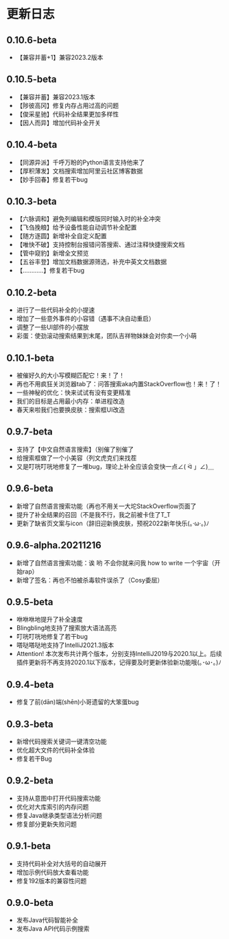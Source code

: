 # 更新日志

## 0.10.6-beta
- 【兼容并蓄+1】兼容2023.2版本

## 0.10.5-beta
- 【兼容并蓄】兼容2023.1版本
- 【陟彼高冈】修复内存占用过高的问题
- 【俊采星驰】代码补全结果更加多样性
- 【因人而异】增加代码补全开关

## 0.10.4-beta
- 【同源异派】千呼万盼的Python语言支持他来了
- 【厚积薄发】文档搜索增加阿里云社区博客数据
- 【妙手回春】修复若干bug

## 0.10.3-beta
- 【六脉调和】避免列编辑和模版同时输入时的补全冲突
- 【飞刍挽粮】给予设备性能自动调节补全配置
- 【随方逐圆】新增补全自定义配置
- 【唯快不破】支持控制台报错问答搜索、通过注释快捷搜索文档
- 【管中窥豹】新增全文预览
- 【五谷丰登】增加文档数据源筛选，补充中英文文档数据
- 【…………】修复若干bug

## 0.10.2-beta
- 进行了一些代码补全的小提速
- 增加了一些意外事件的小容错（遇事不决自动重启）
- 调整了一些UI部件的小摆放
- 彩蛋：使劲滚动搜索结果到末尾，团队吉祥物妹妹会对你卖一个小萌

## 0.10.1-beta
- 被催好久的大小写模糊匹配它！来！了！
- 再也不用疯狂关浏览器tab了：问答搜索aka内置StackOverflow也！来！了！
- 一些神秘的优化：快来试试有没有变更精准
- 我们的目标是占用最小内存：单进程改造
- 春天来啦我们也要换皮肤：搜索框UI改造

## 0.9.7-beta
* 支持了【中文自然语言搜索】（别催了别催了
* 给搜索框做了一个小美容（列文虎克们来找茬
* 又是叮咣叮咣地修复了一堆bug，理论上补全应该会变快一点∠( ᐛ 」∠)＿

## 0.9.6-beta
* 新增了自然语言搜索功能（再也不用关一大坨StackOverflow页面了
* 提升了补全结果的召回（不是我不行，我之前被卡住了T_T
* 更新了缺省页文案与icon（辞旧迎新换皮肤，预祝2022新年快乐(。·ω·。)ﾉ

## 0.9.6-alpha.20211216
* 新增了自然语言搜索功能：诶 哟 不会你就来问我 how to write 一个宇宙（开始rap）
* 新增了签名：再也不怕被杀毒软件误杀了（Cosy委屈）

## 0.9.5-beta
* 咻咻咻地提升了补全速度
* Blingbling地支持了搜索放大语法高亮
* 叮咣叮咣地修复了若干bug
* 嗒哒嗒哒地支持了IntelliJ2021.3版本
* Attention! 本次发布共计两个版本，分别支持IntelliJ2019与2020.1以上。后续插件更新将不再支持2020.1以下版本，记得要及时更新体验新功能哦(｡･ω･｡)ﾉ

## 0.9.4-beta
* 修复了前(dān)端(shēn)小哥遗留的大笨蛋bug

## 0.9.3-beta
* 新增代码搜索关键词一键清空功能
* 优化超大文件的代码补全体验
* 修复若干Bug

## 0.9.2-beta
* 支持从意图中打开代码搜索功能
* 优化对大库索引的内存问题
* 修复Java继承类型语法分析问题
* 修复部分更新失败问题

## 0.9.1-beta
* 支持代码补全对大括号的自动展开
* 增加示例代码放大查看功能
* 修复192版本的兼容性问题

## 0.9.0-beta
* 发布Java代码智能补全
* 发布Java API代码示例搜索
